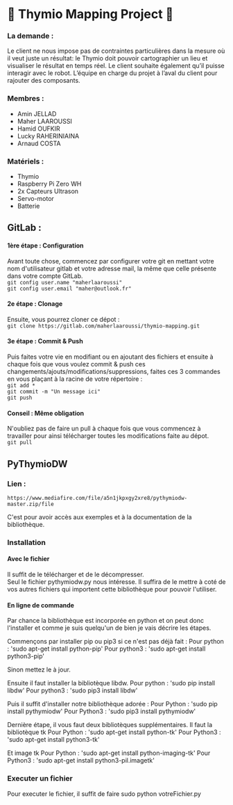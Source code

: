 # &#x1F53A; Thymio Mapping Project &#x1F53A;

### La demande :
Le client ne nous impose pas de contraintes particulières dans la mesure où il veut
juste un résultat: le Thymio doit pouvoir cartographier un lieu et visualiser le résultat
en temps réel. Le client souhaite également qu’il puisse interagir avec le robot.
L’équipe en charge du projet à l’aval du client pour rajouter des composants.

### Membres :
* Amin JELLAD
* Maher LAAROUSSI
* Hamid OUFKIR
* Lucky RAHERINIAINA
* Arnaud COSTA

### Matériels :
* Thymio
* Raspberry Pi Zero WH
* 2x Capteurs Ultrason
* Servo-motor
* Batterie


## GitLab :
#### 1ère étape : Configuration
Avant toute chose, commencez par configurer votre git en mettant votre nom d'utilisateur gitlab et votre adresse mail, la même que celle présente dans votre compte GitLab.  
`git config user.name "maherlaaroussi"`  
`git config user.email "maher@outlook.fr"`

#### 2e étape : Clonage
Ensuite, vous pourrez cloner ce dépot :  
`git clone https://gitlab.com/maherlaaroussi/thymio-mapping.git`

#### 3e étape : Commit & Push
Puis faites votre vie en modifiant ou en ajoutant des fichiers et ensuite à chaque fois que vous voulez commit & push ces changements/ajouts/modifications/suppressions, faites ces 3 commandes en vous plaçant à la racine de votre répertoire :  
`git add *`  
`git commit -m "Un message ici"`  
`git push`

#### Conseil : Même obligation
N'oubliez pas de faire un pull à chaque fois que vous commencez à travailler pour ainsi télécharger toutes les modifications faite au dépot.  
`git pull`  


## PyThymioDW

### Lien :
`https://www.mediafire.com/file/a5n1jkpxgy2xre8/pythymiodw-master.zip/file`

C'est pour avoir accès aux exemples et à la documentation de la bibliothèque.
### Installation
#### Avec le fichier
Il suffit de le télécharger et de le décompresser.  
Seul le fichier pythymiodw.py nous intéresse. Il suffira de le mettre à coté de vos autres fichiers qui importent cette bibliothèque pour pouvoir l'utiliser.

#### En ligne de commande
Par chance la bibliothèque est incorporée en python et on peut donc l'installer et comme je suis quelqu'un de bien je vais décrire les étapes.

Commençons par installer pip ou pip3 si ce n'est pas déjà fait :
Pour python  : 'sudo apt-get install python-pip'
Pour python3 : 'sudo apt-get install python3-pip'

Sinon mettez le à jour.

Ensuite il faut installer la bibliotèque libdw.
Pour python  : 'sudo pip install libdw'
Pour python3 :  'sudo pip3 install libdw'

Puis il suffit d'installer notre bibliothèque adorée : 
Pour Python  : 'sudo pip install pythymiodw'
Pour Python3 : 'sudo pip3 install pythymiodw'

Dernière étape, il vous faut deux bibliotèques supplémentaires.
Il faut la bibliotèque tk
Pour Python   : 'sudo apt-get install python-tk'
Pour Python3  : 'sudo apt-get install python3-tk'

Et image tk
Pour Python   : 'sudo apt-get install python-imaging-tk'
Pour Python3  : 'sudo apt-get install python3-pil.imagetk'

### Executer un fichier
Pour executer le fichier, il suffit de faire sudo python votreFichier.py
